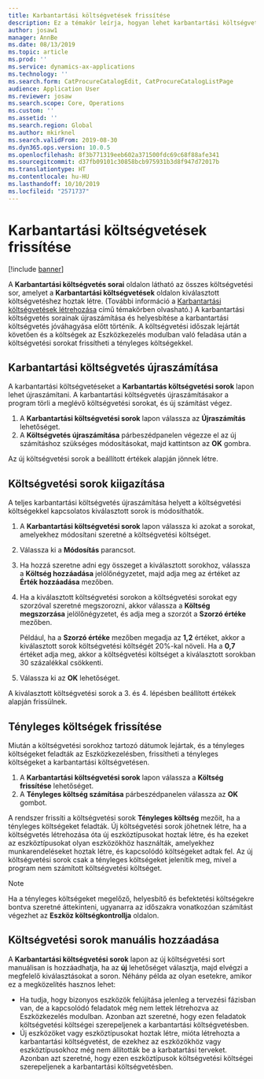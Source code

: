 ```yaml
---
title: Karbantartási költségvetések frissítése
description: Ez a témakör leírja, hogyan lehet karbantartási költségvetést frissíteni az Eszközkezelésben.
author: josaw1
manager: AnnBe
ms.date: 08/13/2019
ms.topic: article
ms.prod: ''
ms.service: dynamics-ax-applications
ms.technology: ''
ms.search.form: CatProcureCatalogEdit, CatProcureCatalogListPage
audience: Application User
ms.reviewer: josaw
ms.search.scope: Core, Operations
ms.custom: ''
ms.assetid: ''
ms.search.region: Global
ms.author: mkirknel
ms.search.validFrom: 2019-08-30
ms.dyn365.ops.version: 10.0.5
ms.openlocfilehash: 8f3b771319eeb602a371500fdc69c68f88afe341
ms.sourcegitcommit: d37fb09101c30858bcb975931b3d8f947d72017b
ms.translationtype: HT
ms.contentlocale: hu-HU
ms.lasthandoff: 10/10/2019
ms.locfileid: "2571737"
---
```

# <a name="update-maintenance-budgets"></a>Karbantartási költségvetések frissítése

[!include [banner](../../includes/banner.md)]

 

A **Karbantartási költségvetés sorai** oldalon látható az összes költségvetési sor, amelyet a **Karbantartási költségvetések** oldalon kiválasztott költségvetéshez hoztak létre. (További információ a [Karbantartási költségvetések létrehozása](create-maintenance-budget.md) című témakörben olvasható.) A karbantartási költségvetés sorainak újraszámítása és helyesbítése a karbantartási költségvetés jóváhagyása előtt történik. A költségvetési időszak lejártát követően és a költségek az Eszközkezelés modulban való feladása után a költségvetési sorokat frissítheti a tényleges költségekkel.

## <a name="recalculate-a-maintenance-budget"></a>Karbantartási költségvetés újraszámítása

A karbantartási költségvetéseket a **Karbantartás költségvetési sorok** lapon lehet újraszámítani. A karbantartási költségvetés újraszámításakor a program törli a meglévő költségvetési sorokat, és új számítást végez.

1. A **Karbantartási költségvetési sorok** lapon válassza az **Újraszámítás** lehetőséget.
2. A **Költségvetés újraszámítása** párbeszédpanelen végezze el az új számításhoz szükséges módosításokat, majd kattintson az **OK** gombra.

Az új költségvetési sorok a beállított értékek alapján jönnek létre.

## <a name="adjust-budget-lines"></a>Költségvetési sorok kiigazítása

A teljes karbantartási költségvetés újraszámítása helyett a költségvetési költségekkel kapcsolatos kiválasztott sorok is módosíthatók.

1. A **Karbantartási költségvetési sorok** lapon válassza ki azokat a sorokat, amelyekhez módosítani szeretné a költségvetési költséget.
2. Válassza ki a **Módosítás** parancsot.
3. Ha hozzá szeretne adni egy összeget a kiválasztott sorokhoz, válassza a **Költség hozzáadása** jelölőnégyzetet, majd adja meg az értéket az **Érték hozzáadása** mezőben.
4. Ha a kiválasztott költségvetési sorokon a költségvetési sorokat egy szorzóval szeretné megszorozni, akkor válassza a **Költség megszorzása** jelölőnégyzetet, és adja meg a szorzót a **Szorzó értéke** mezőben.

    Például, ha a **Szorzó értéke** mezőben megadja az **1,2** értéket, akkor a kiválasztott sorok költségvetési költségét 20%-kal növeli. Ha a **0,7** értéket adja meg, akkor a költségvetési költséget a kiválasztott sorokban 30 százalékkal csökkenti.

5. Válassza ki az **OK** lehetőséget.

A kiválasztott költségvetési sorok a 3. és 4. lépésben beállított értékek alapján frissülnek.

## <a name="update-actual-costs"></a>Tényleges költségek frissítése

Miután a költségvetési sorokhoz tartozó dátumok lejártak, és a tényleges költségeket feladták az Eszközkezelésben, frissítheti a tényleges költségeket a karbantartási költségvetésen.

1. A **Karbantartási költségvetési sorok** lapon válassza a **Költség frissítése** lehetőséget.
2. A **Tényleges költség számítása** párbeszédpanelen válassza az **OK** gombot.

A rendszer frissíti a költségvetési sorok **Tényleges költség** mezőit, ha a tényleges költségeket feladták. Új költségvetési sorok jöhetnek létre, ha a költségvetés létrehozása óta új eszköztípusokat hoztak létre, és ha ezeket az eszköztípusokat olyan eszközökhöz használták, amelyekhez munkarendeléseket hoztak létre, és kapcsolódó költségeket adtak fel. Az új költségvetési sorok csak a tényleges költségeket jelenítik meg, mivel a program nem számított költségvetési költséget.

> [!NOTE]
> Ha a tényleges költségeket megelőző, helyesbítő és befektetési költségekre bontva szeretné áttekinteni, ugyanarra az időszakra vonatkozóan számítást végezhet az **Eszköz költségkontrollja** oldalon. 

## <a name="manually-add-budget-lines"></a>Költségvetési sorok manuális hozzáadása

A **Karbantartási költségvetési sorok** lapon az új költségvetési sort manuálisan is hozzáadhatja, ha az **új** lehetőséget választja, majd elvégzi a megfelelő kiválasztásokat a soron. Néhány példa az olyan esetekre, amikor ez a megközelítés hasznos lehet:

- Ha tudja, hogy bizonyos eszközök felújítása jelenleg a tervezési fázisban van, de a kapcsolódó feladatok még nem lettek létrehozva az Eszközkezelés modulban. Azonban azt szeretné, hogy ezen feladatok költségvetési költségei szerepeljenek a karbantartási költségvetésben.
- Új eszközöket vagy eszköztípusokat hoztak létre, mióta létrehozta a karbantartási költségvetést, de ezekhez az eszközökhöz vagy eszköztípusokhoz még nem állították be a karbatartási terveket. Azonban azt szeretné, hogy ezen eszköztípusok költségvetési költségei szerepeljenek a karbantartási költségvetésben.
